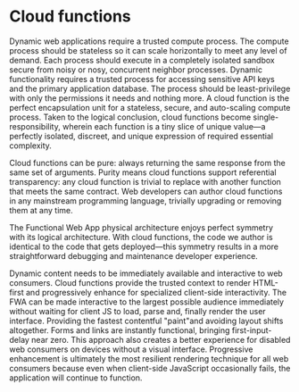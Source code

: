 # Cloud functions

Dynamic web applications require a trusted compute process. The compute process should be stateless so it can scale horizontally to meet any level of demand. Each process should execute in a completely isolated sandbox secure from noisy or nosy, concurrent neighbor processes. Dynamic functionality requires a trusted process for accessing sensitive API keys and the primary application database. The process should be least-privilege with only the permissions it needs and nothing more. A cloud function is the perfect encapsulation unit for a stateless, secure, and auto-scaling compute process. Taken to the logical conclusion, cloud functions become single-responsibility, wherein each function is a tiny slice of unique value—a perfectly isolated, discreet, and unique expression of required essential complexity.

Cloud functions can be pure: always returning the same response from the same set of arguments. Purity means cloud functions support referential transparency: any cloud function is trivial to replace with another function that meets the same contract. Web developers can author cloud functions in any mainstream programming language, trivially upgrading or removing them at any time.

The Functional Web App physical architecture enjoys perfect symmetry with its logical architecture. With cloud functions, the code we author is identical to the code that gets deployed—this symmetry results in a more straightforward debugging and maintenance developer experience.

Dynamic content needs to be immediately available and interactive to web consumers. Cloud functions provide the trusted context to render HTML-first and progressively enhance for specialized client-side interactivity. The FWA can be made interactive to the largest possible audience immediately without waiting for client JS to load, parse and, finally render the user interface. Providing the fastest contentful "paint"and avoiding layout shifts altogether. Forms and links are instantly functional, bringing first-input-delay near zero.  This approach also creates a better experience for disabled web consumers on devices without a visual interface. Progressive enhancement is ultimately the most resilient rendering technique for all web consumers because even when client-side JavaScript occasionally fails, the application will continue to function.
